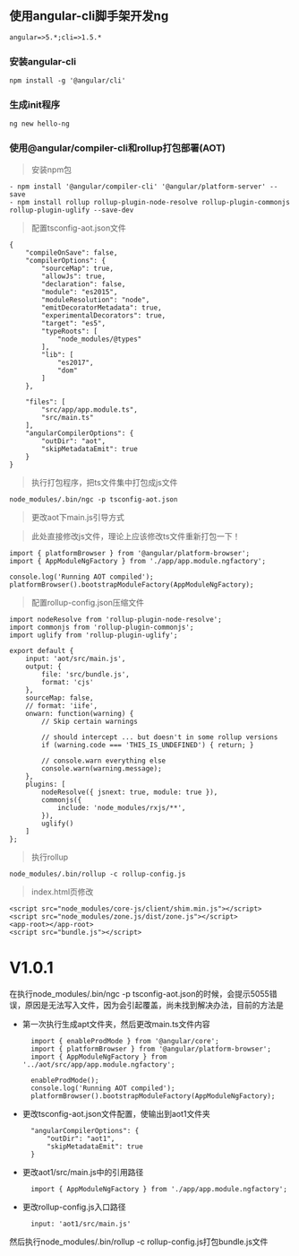 ## 使用angular-cli脚手架开发ng ##

    angular=>5.*;cli=>1.5.*

### 安装angular-cli ###

	npm install -g '@angular/cli'

### 生成init程序 ###

	ng new hello-ng

### 使用@angular/compiler-cli和rollup打包部署(AOT) ###

> 安装npm包

	- npm install '@angular/compiler-cli' '@angular/platform-server' --save
	- npm install rollup rollup-plugin-node-resolve rollup-plugin-commonjs rollup-plugin-uglify --save-dev

> 配置tsconfig-aot.json文件

	{
	    "compileOnSave": false,
	    "compilerOptions": {
	        "sourceMap": true,
	        "allowJs": true,
	        "declaration": false,
	        "module": "es2015",
	        "moduleResolution": "node",
	        "emitDecoratorMetadata": true,
	        "experimentalDecorators": true,
	        "target": "es5",
	        "typeRoots": [
	            "node_modules/@types"
	        ],
	        "lib": [
	            "es2017",
	            "dom"
	        ]
	    },
	
	    "files": [
	        "src/app/app.module.ts",
	        "src/main.ts"
	    ],
	    "angularCompilerOptions": {
	        "outDir": "aot",
	        "skipMetadataEmit": true
	    }
	}

> 执行打包程序，把ts文件集中打包成js文件

	node_modules/.bin/ngc -p tsconfig-aot.json

> 更改aot下main.js引导方式

> 此处直接修改js文件，理论上应该修改ts文件重新打包一下！

    import { platformBrowser } from '@angular/platform-browser';
	import { AppModuleNgFactory } from './app/app.module.ngfactory';
	
	console.log('Running AOT compiled');
	platformBrowser().bootstrapModuleFactory(AppModuleNgFactory);

> 配置rollup-config.json压缩文件

	import nodeResolve from 'rollup-plugin-node-resolve';
	import commonjs from 'rollup-plugin-commonjs';
	import uglify from 'rollup-plugin-uglify';
	
	export default {
	    input: 'aot/src/main.js',
	    output: {
	        file: 'src/bundle.js',
	        format: 'cjs'
	    },
	    sourceMap: false,
	    // format: 'iife',
	    onwarn: function(warning) {
	        // Skip certain warnings
	
	        // should intercept ... but doesn't in some rollup versions
	        if (warning.code === 'THIS_IS_UNDEFINED') { return; }
	
	        // console.warn everything else
	        console.warn(warning.message);
	    },
	    plugins: [
	        nodeResolve({ jsnext: true, module: true }),
	        commonjs({
	            include: 'node_modules/rxjs/**',
	        }),
	        uglify()
	    ]
	};

> 执行rollup

	node_modules/.bin/rollup -c rollup-config.js

> index.html页修改

    <script src="node_modules/core-js/client/shim.min.js"></script>
    <script src="node_modules/zone.js/dist/zone.js"></script>
	<app-root></app-root>
    <script src="bundle.js"></script>

# V1.0.1 #

在执行node_modules/.bin/ngc -p tsconfig-aot.json的时候，会提示5055错误，原因是无法写入文件，因为会引起覆盖，尚未找到解决办法，目前的方法是

- 第一次执行生成apt文件夹，然后更改main.ts文件内容

        import { enableProdMode } from '@angular/core';
    	import { platformBrowser } from '@angular/platform-browser';
    	import { AppModuleNgFactory } from '../aot/src/app/app.module.ngfactory';
    	
    	enableProdMode();
    	console.log('Running AOT compiled');
    	platformBrowser().bootstrapModuleFactory(AppModuleNgFactory);


- 更改tsconfig-aot.json文件配置，使输出到aot1文件夹

	    "angularCompilerOptions": {
	        "outDir": "aot1",
	        "skipMetadataEmit": true
	    }

- 更改aot1/src/main.js中的引用路径

		import { AppModuleNgFactory } from './app/app.module.ngfactory';

- 更改rollup-config.js入口路径
		
		input: 'aot1/src/main.js'

然后执行node_modules/.bin/rollup -c rollup-config.js打包bundle.js文件
